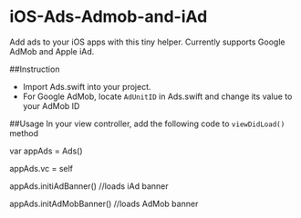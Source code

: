 # iOS-Ads-Admob-and-iAd

Add ads to your iOS apps with this tiny helper. Currently supports Google AdMob and Apple iAd.

##Instruction

- Import Ads.swift into your project.
- For Google AdMob, locate `AdUnitID` in Ads.swift and change its value to your AdMob ID

##Usage
In your view controller, add the following code to `viewDidLoad()` method

var appAds = Ads()

appAds.vc = self

appAds.initiAdBanner() //loads iAd banner

appAds.initAdMobBanner() //loads AdMob banner
